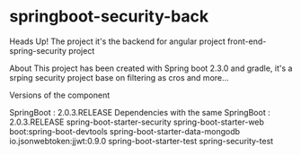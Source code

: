 # springboot-security-back
Heads Up! The project it's the backend for angular project  front-end-spring-security project 

About
This project has been created with Spring boot 2.3.0 and gradle, it's a srping security project base on filtering as cros and more...

Versions of the component

SpringBoot : 2.0.3.RELEASE
Dependencies with the same  SpringBoot : 2.0.3.RELEASE
spring-boot-starter-security
spring-boot-starter-web
boot:spring-boot-devtools
spring-boot-starter-data-mongodb
io.jsonwebtoken:jjwt:0.9.0
spring-boot-starter-test
spring-security-test
